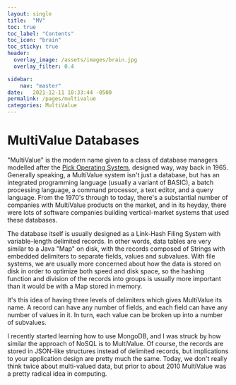 ```yaml
---
layout: single
title:  "MV"
toc: true
toc_label: "Contents"
toc_icon: "brain"
toc_sticky: true
header:
  overlay_image: /assets/images/brain.jpg
  overlay_filter: 0.4

sidebar:
    nav: "master"
date:   2021-12-11 10:33:44 -0500
permalink: /pages/multivalue
categories: MultiValue
---
```

# MultiValue Databases

"MultiValue" is the modern name given to a class of database managers modelled after the [Pick Operating System](https://en.wikipedia.org/wiki/Pick_operating_system), designed way, way back in 1965.  Generally speaking, a MultiValue system isn't just a database, but has an integrated programming language (usually a variant of BASIC), a batch processing language, a command processor, a text editor, and a query language.  From the 1970's through to today, there's a substantial number of companies with MultiValue products on the market, and in its heyday, there were lots of software companies building vertical-market systems that used these databases.

The database itself is usually designed as a Link-Hash Filing System with variable-length delimited records.  In other words, data tables are very similar to a Java "Map" on disk, with the records composed of Strings with embedded delimiters to separate fields, values and subvalues.  With file systems, we are usually more concerned about how the data is stored on disk in order to optimize both speed and disk space, so the hashing function and division of the records into groups is usually more important than it would be with a Map stored in memory.

It's this idea of having three levels of delimiters which gives MultiValue its name.  A record can have any number of fields, and each field can have any number of values in it.  In turn, each value can be broken up into a number of subvalues.  

I recently started learning how to use MongoDB, and I was struck by how similar the approach of NoSQL is to MultiValue.  Of course, the records are stored in JSON-like structures instead of delimited records, but implications to your application design are pretty much the same.  Today, we don't really think twice about multi-valued data, but prior to about 2010 MultiValue was a pretty radical idea in computing.
